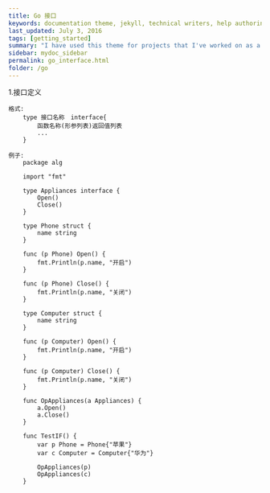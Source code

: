 ```yaml
---
title: Go 接口
keywords: documentation theme, jekyll, technical writers, help authoring tools, hat replacements
last_updated: July 3, 2016
tags: [getting_started]
summary: "I have used this theme for projects that I've worked on as a professional technical writer."
sidebar: mydoc_sidebar
permalink: go_interface.html
folder: /go
---
```



1.接口定义
  
    格式: 
        type 接口名称　interface{
            函数名称(形参列表)返回值列表
            ...
        }

    例子:
        package alg

        import "fmt"

        type Appliances interface {
            Open()
            Close()
        }

        type Phone struct {
            name string
        }

        func (p Phone) Open() {
            fmt.Println(p.name, "开启")
        }

        func (p Phone) Close() {
            fmt.Println(p.name, "关闭")
        }

        type Computer struct {
            name string
        }

        func (p Computer) Open() {
            fmt.Println(p.name, "开启")
        }

        func (p Computer) Close() {
            fmt.Println(p.name, "关闭")
        }

        func OpAppliances(a Appliances) {
            a.Open()
            a.Close()
        }

        func TestIF() {
            var p Phone = Phone{"苹果"}
            var c Computer = Computer{"华为"}

            OpAppliances(p)
            OpAppliances(c)
        }

    



